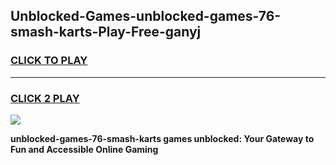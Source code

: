 
## Unblocked-Games-unblocked-games-76-smash-karts-Play-Free-ganyj
<h3>
<a href="https://premium76.site?title=unblocked-games-76-smash-karts&ref=21A">CLICK TO PLAY</a></h3>
<hr>

<h3>
<a href="https://premium76.site?title=unblocked-games-76-smash-karts&ref=21A">CLICK 2 PLAY</a>
  
</h3>

<a href="https://premium76.site?title=unblocked-games-76-smash-karts&ref=21A"><img src="https://clearcache.store/games.png"></a>


**unblocked-games-76-smash-karts games unblocked: Your Gateway to Fun and Accessible Online Gaming**
